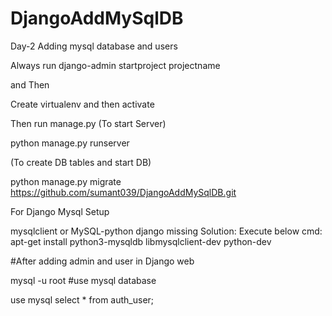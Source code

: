 # DjangoAddMySqlDB
Day-2 Adding mysql database and users 

Always run django-admin startproject projectname 

and Then

Create virtualenv and then activate 

Then run manage.py 
(To start Server) 

python manage.py runserver

(To create DB tables and start DB)

python manage.py migrate 
https://github.com/sumant039/DjangoAddMySqlDB.git

For Django Mysql Setup

mysqlclient or MySQL-python django missing 
Solution: 
Execute below cmd:
apt-get install python3-mysqldb libmysqlclient-dev python-dev



#After adding admin and user in Django web

mysql -u root
#use mysql database

use mysql 
select * from auth_user;




